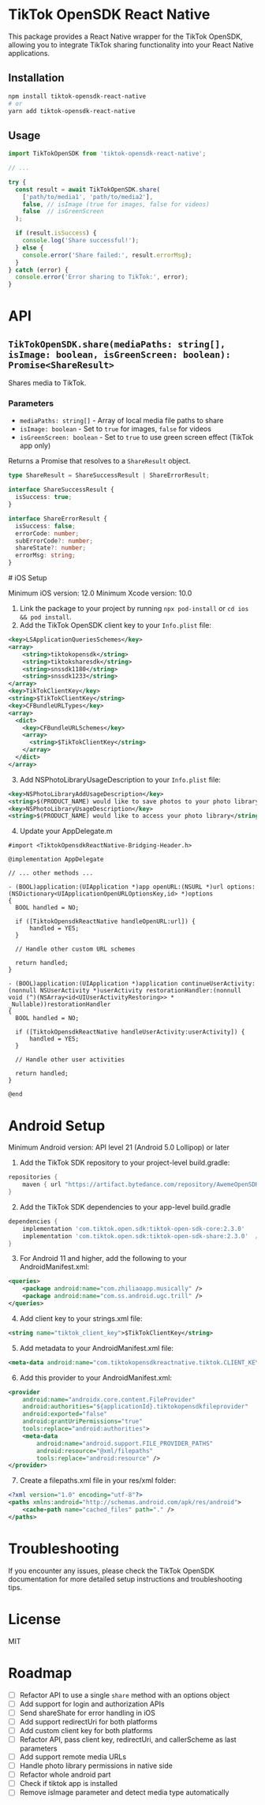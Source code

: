 # TikTok OpenSDK React Native

This package provides a React Native wrapper for the TikTok OpenSDK, allowing you to integrate TikTok sharing functionality into your React Native applications.

## Installation

```bash
npm install tiktok-opensdk-react-native
# or
yarn add tiktok-opensdk-react-native
````

## Usage

```javascript
import TikTokOpenSDK from 'tiktok-opensdk-react-native';

// ...

try {
  const result = await TikTokOpenSDK.share(
    ['path/to/media1', 'path/to/media2'],
    false, // isImage (true for images, false for videos)
    false  // isGreenScreen
  );

  if (result.isSuccess) {
    console.log('Share successful!');
  } else {
    console.error('Share failed:', result.errorMsg);
  }
} catch (error) {
  console.error('Error sharing to TikTok:', error);
}
```

# API

## `TikTokOpenSDK.share(mediaPaths: string[], isImage: boolean, isGreenScreen: boolean): Promise<ShareResult>`
<!-- Shares media to TikTok.

mediaUrls: Array of local media file URLs to share
isImage: Set to true for images, false for videos
isGreenScreen: Set to true to use green screen effect (TikTok app only) -->
Shares media to TikTok.

### Parameters

- `mediaPaths: string[]` - Array of local media file paths to share
- `isImage: boolean` - Set to `true` for images, `false` for videos
- `isGreenScreen: boolean` - Set to `true` to use green screen effect (TikTok app only)

Returns a Promise that resolves to a `ShareResult` object.

```typescript
type ShareResult = ShareSuccessResult | ShareErrorResult;

interface ShareSuccessResult {
  isSuccess: true;
}

interface ShareErrorResult {
  isSuccess: false;
  errorCode: number;
  subErrorCode?: number;
  shareState?: number;
  errorMsg: string;
}
```

# iOS Setup

Minimum iOS version: 12.0
Minimum Xcode version: 10.0

1. Link the package to your project by running `npx pod-install` or `cd ios && pod install`.
2. Add the TikTok OpenSDK client key to your `Info.plist` file:

```xml
<key>LSApplicationQueriesSchemes</key>
<array>
    <string>tiktokopensdk</string>
    <string>tiktoksharesdk</string>
    <string>snssdk1180</string>
    <string>snssdk1233</string>
</array>
<key>TikTokClientKey</key>
<string>$TikTokClientKey</string>
<key>CFBundleURLTypes</key>
<array>
  <dict>
    <key>CFBundleURLSchemes</key>
    <array>
      <string>$TikTokClientKey</string>
    </array>
  </dict>
</array>
```

3. Add NSPhotoLibraryUsageDescription to your `Info.plist` file:

```xml
<key>NSPhotoLibraryAddUsageDescription</key>
<string>$(PRODUCT_NAME) would like to save photos to your photo library</string>
<key>NSPhotoLibraryUsageDescription</key>
<string>$(PRODUCT_NAME) would like to access your photo library</string>
```

4. Update your AppDelegate.m

```objc
#import <TiktokOpensdkReactNative-Bridging-Header.h>

@implementation AppDelegate

// ... other methods ...

- (BOOL)application:(UIApplication *)app openURL:(NSURL *)url options:(NSDictionary<UIApplicationOpenURLOptionsKey,id> *)options
{
  BOOL handled = NO;

  if ([TiktokOpensdkReactNative handleOpenURL:url]) {
      handled = YES;
  }

  // Handle other custom URL schemes

  return handled;
}

- (BOOL)application:(UIApplication *)application continueUserActivity:(nonnull NSUserActivity *)userActivity restorationHandler:(nonnull void (^)(NSArray<id<UIUserActivityRestoring>> * _Nullable))restorationHandler
{
  BOOL handled = NO;

  if ([TiktokOpensdkReactNative handleUserActivity:userActivity]) {
      handled = YES;
  }

  // Handle other user activities

  return handled;
}

@end
```

# Android Setup

Minimum Android version: API level 21 (Android 5.0 Lollipop) or later

1. Add the TikTok SDK repository to your project-level build.gradle:

```gradle
repositories {
    maven { url "https://artifact.bytedance.com/repository/AwemeOpenSDK" }
}
```

2. Add the TikTok SDK dependencies to your app-level build.gradle

```gradle
dependencies {
    implementation 'com.tiktok.open.sdk:tiktok-open-sdk-core:2.3.0'
    implementation 'com.tiktok.open.sdk:tiktok-open-sdk-share:2.3.0'  // for share API
}
```

3. For Android 11 and higher, add the following to your AndroidManifest.xml:

```xml
<queries>
    <package android:name="com.zhiliaoapp.musically" />
    <package android:name="com.ss.android.ugc.trill" />
</queries>
```

4. Add client key to your strings.xml file:

```xml
<string name="tiktok_client_key">$TikTokClientKey</string>
```

5. Add metadata to your AndroidManifest.xml file:

```xml
<meta-data android:name="com.tiktokopensdkreactnative.tiktok.CLIENT_KEY" android:value="@string/tiktok_client_key" />
```

6. Add this provider to your AndroidManifest.xml:
```xml
<provider
    android:name="androidx.core.content.FileProvider"
    android:authorities="${applicationId}.tiktokopensdkfileprovider"
    android:exported="false"
    android:grantUriPermissions="true"
    tools:replace="android:authorities">
    <meta-data
        android:name="android.support.FILE_PROVIDER_PATHS"
        android:resource="@xml/filepaths"
        tools:replace="android:resource" />
</provider>
```

7. Create a filepaths.xml file in your res/xml folder:

```xml
<?xml version="1.0" encoding="utf-8"?>
<paths xmlns:android="http://schemas.android.com/apk/res/android">
    <cache-path name="cached_files" path="." />
</paths>
```

# Troubleshooting

If you encounter any issues, please check the TikTok OpenSDK documentation for more detailed setup instructions and troubleshooting tips.

# License

MIT

# Roadmap

- [ ] Refactor API to use a single `share` method with an options object
- [ ] Add support for login and authorization APIs
- [ ] Send shareShate for error handling in iOS
- [ ] Add support redirectUri for both platforms
- [ ] Add custom client key for both platforms
- [ ] Refactor API, pass client key, redirectUri, and callerScheme as last parameters
- [ ] Add support remote media URLs
- [ ] Handle photo library permissions in native side
- [ ] Refactor whole android part
- [ ] Check if tiktok app is installed
- [ ] Remove isImage parameter and detect media type automatically